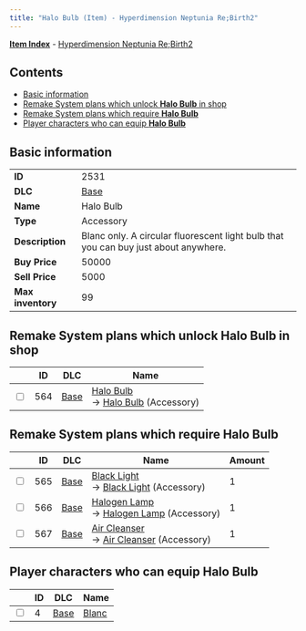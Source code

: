 ```yaml
---
title: "Halo Bulb (Item) - Hyperdimension Neptunia Re;Birth2"
---
```


[**Item Index**](/neptunia/rb2/item/index.html) - [Hyperdimension Neptunia Re;Birth2](/neptunia/rb2)

## Contents

- [Basic information](#basic-information)
- [Remake System plans which unlock **Halo Bulb** in shop](#remake-system-plans-which-unlock-halo-bulb-in-shop)
- [Remake System plans which require **Halo Bulb**](#remake-system-plans-which-require-halo-bulb)
- [Player characters who can equip **Halo Bulb**](#player-characters-who-can-equip-halo-bulb)

## Basic information

|   |   |
| -- | -- |
| **ID** | 2531 |
| **DLC** | [Base](/neptunia/rb2/dlc/0-base.html) |
| **Name** | Halo Bulb |
| **Type** | Accessory |
| **Description** | Blanc only. A circular fluorescent light bulb that you can buy just about anywhere. |
| **Buy Price** | 50000 |
| **Sell Price** | 5000 |
| **Max inventory** | 99 |

## Remake System plans which unlock **Halo Bulb** in shop

|    | ID | DLC | Name |
| -- | -- | --- | ---- |
| <input type="checkbox" id="rb2-remake-0-564" class="trackbox" /> | 564 | [Base](/neptunia/rb2/dlc/0-base.html) | [Halo Bulb](/neptunia/rb2/remake/0-564-halo-bulb.html)<br />→ [Halo Bulb](/neptunia/rb2/item/0-2531-halo-bulb.html) (Accessory) |

## Remake System plans which require **Halo Bulb**

|    | ID | DLC | Name | Amount |
| -- | -- | --- | ---- | ------ |
| <input type="checkbox" id="rb2-remake-0-565" class="trackbox" /> | 565 | [Base](/neptunia/rb2/dlc/0-base.html) | [Black Light](/neptunia/rb2/remake/0-565-black-light.html)<br />→ [Black Light](/neptunia/rb2/item/0-2532-black-light.html) (Accessory) | 1 |
| <input type="checkbox" id="rb2-remake-0-566" class="trackbox" /> | 566 | [Base](/neptunia/rb2/dlc/0-base.html) | [Halogen Lamp](/neptunia/rb2/remake/0-566-halogen-lamp.html)<br />→ [Halogen Lamp](/neptunia/rb2/item/0-2533-halogen-lamp.html) (Accessory) | 1 |
| <input type="checkbox" id="rb2-remake-0-567" class="trackbox" /> | 567 | [Base](/neptunia/rb2/dlc/0-base.html) | [Air Cleanser](/neptunia/rb2/remake/0-567-air-cleanser.html)<br />→ [Air Cleanser](/neptunia/rb2/item/0-2534-air-cleanser.html) (Accessory) | 1 |

## Player characters who can equip **Halo Bulb**

|    | ID | DLC | Name |
| -- | -- | --- | ---- |
| <input type="checkbox" id="rb2-player-0-4" class="trackbox" /> | 4 | [Base](/neptunia/rb2/dlc/0-base.html) | [Blanc](/neptunia/rb2/player/0-4-blanc.html) |
